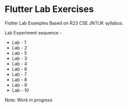 # Flutter Lab Exercises 

Flutter Lab Examples Based on R23 CSE JNTUK syllabus.

Lab Experiment sequence - 
* Lab - 1
* Lab - 2
* Lab - 5
* Lab - 3
* Lab - 4
* Lab - 6
* Lab - 7
* Lab - 8
* Lab - 9
* Lab - 10

Note: Work in progress 